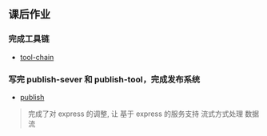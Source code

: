 ## 课后作业

### 完成工具链

- [tool-chain](./tool-chain)

### 写完 publish-sever 和 publish-tool，完成发布系统

- [publish](./publish)

> 完成了对 express 的调整, 让 基于 express 的服务支持 流式方式处理 数据流
